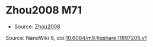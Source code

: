 <a name="material" />

# Zhou2008 M71
<script type="application/ld+json">
  {
    "@context": "https://schema.org/",
    "@type": "ChemicalSubstance",
    "@id": "https://egonw.github.io/nanowiki/nanowiki283.html#material",
    "http://purl.org/dc/terms/conformsTo":
      {
        "@type": "CreativeWork",
        "@id": "https://bioschemas.org/profiles/ChemicalSubstance/0.4-RELEASE/"
      },
    "identfier": "283",
    "name": "Zhou2008 M71",
    "url": "https://egonw.github.io/nanowiki/nanowiki283.html#material",
    "sameAs": "http://127.0.0.1/mediawiki/index.php/Special:URIResolver/Zhou2008_M71"
  }
</script>


* Source: [Zhou2008](Zhou2008.md)


Source: NanoWiki 6, doi:[10.6084/m9.figshare.11897205.v1](https://doi.org/10.6084/m9.figshare.11897205.v1)
